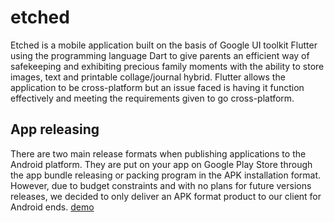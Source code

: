 # etched

Etched is a mobile application built on the basis of Google UI toolkit Flutter using the programming language Dart to give parents an efficient way of safekeeping and exhibiting precious family moments with the ability to store images, text and printable collage/journal hybrid. Flutter allows the application to be cross-platform but an issue faced is having it function effectively and meeting the requirements given to go cross-platform. 

## App releasing

There are two main release formats when publishing applications to the Android platform. They are put on your app on Google Play Store through the app bundle releasing or packing program in the APK installation format.  However, due to budget constraints and with no plans for future versions releases, we decided to only deliver an APK format product to our client for Android ends.
[demo](https://user-images.githubusercontent.com/68721783/131532597-f7f30935-214b-4bd9-959c-de428a9d6e95.png)


